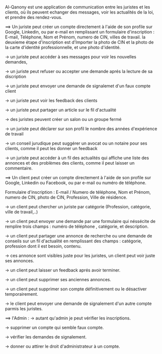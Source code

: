 
Al-Qanony est une application de communication entre les juristes et les clients, 
où ils peuvent echanger des messages, voir les actualités de la loi, et prendre des rendez-vous.

==> Un juriste peut créer un compte directement à l'aide de son profile sur Google, Linkedin, ou par e-mail en remplissant un formulaire d'inscription :
E-mail, Téléphone, Nom et Prénom, numero de CIN, villes de travail.
la deuxieme étape d'inscription est d'Importer la photo de CIN et la photo de la carte d'identité professionnelle, et une photo d'identité.

-> un juriste peut accéder à ses messages pour voir les nouvelles demandes,

-> un juriste peut refuser ou accepter une demande aprés la lecture de sa discription

-> un juriste peut envoyer une demande de signalemet d'un faux compte client

-> un juriste peut voir les feedback des clients

-> un juriste peut partager un article sur le fil d'actualité 

-> des juristes peuvent créer un salon ou un groupe fermé 

-> un juriste peut déclarer sur son profil le nombre des années d'expérience de travail

-> un conseil jurudique peut suggérer un avocat ou un notaire pour ses clients, comme il peut les donner un feedback 

-> un juriste peut accéder à un fil des actualités qui affiche une liste des annonces et des problèmes des clients, comme il peut laisser un commentaire.



==> Un client peut créer un compte directement à l'aide de son profile sur Google, Linkedin ou Facebook, ou par e-mail ou numéro de téléphone.

Formulaire d'inscription : 
E-mail / Numero de téléphone, Nom et Prénom, numero de CIN, photo de CIN, Profession, Ville de résidence.

-> un client peut chercher un juriste par catégorie (Profession, catégorie, ville de travail,..)

-> un client peut envoyer une demande par une formulaire qui néssécite de remplire trois champs : numéro de téléphone , catégorie, et description.

-> un client peut partager une annonce de recherche ou une demande de conseils sur un fil d'actualité en remplissant des champs : catégorie, profession dont il est besoin, contenu.

-> ces annonce sont visibles juste pour les juristes, un client peut voir juste ses annonces.

-> un client peut laisser un feedback aprés avoir terminer.

-> un client peut supprimer ses anciennes annonces.

-> un client peut supprimer son compte définitivement ou le désactiver temporairement.

-> le client peut envoyer une demande de signalement d'un autre compte parmis les juristes.


==> l'Admin :
-> autant qu'admin je peut vérifier les inscriptions.

-> supprimer un compte qui semble faux compte.

-> vérifier les demandes de signalement.

-> donner ou attirer le droit d'administrateur à un compte.

